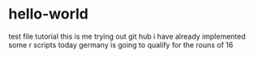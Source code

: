 # hello-world
test file tutorial
this is me trying out git hub
i have already implemented some r scripts
today germany is going to qualify for the rouns of 16
